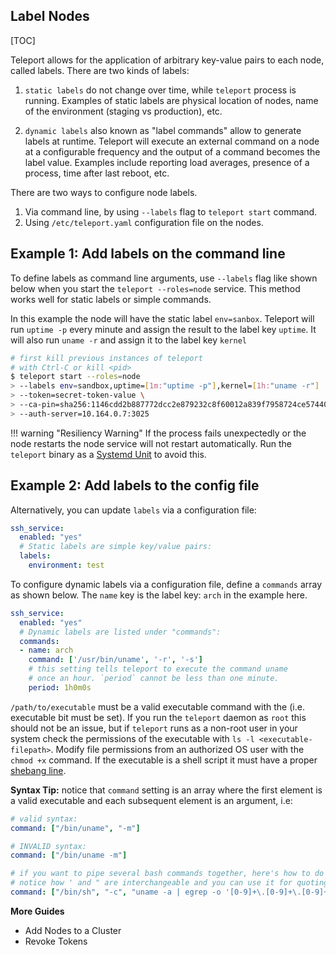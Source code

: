 ## Label Nodes

[TOC]

Teleport allows for the application of arbitrary key-value pairs to each node,
called labels. There are two kinds of labels:

1. `static labels` do not change over time, while `teleport` process is running.
   Examples of static labels are physical location of nodes, name of the
   environment (staging vs production), etc.

2. `dynamic labels` also known as "label commands" allow to generate labels at
   runtime. Teleport will execute an external command on a node at a
   configurable frequency and the output of a command becomes the label value.
   Examples include reporting load averages, presence of a process, time after
   last reboot, etc.

There are two ways to configure node labels.

1. Via command line, by using `--labels` flag to `teleport start` command.
2. Using `/etc/teleport.yaml` configuration file on the nodes.

## Example 1: Add labels on the command line

To define labels as command line arguments, use `--labels` flag like shown below
when you start the `teleport --roles=node` service. This method works well for
static labels or simple commands.

In this example the node will have the static label `env=sanbox`. Teleport will
run `uptime -p` every minute and assign the result to the label key `uptime`. It
will also run `uname -r` and assign it to the label key `kernel`

```bash
# first kill previous instances of teleport
# with Ctrl-C or kill <pid>
$ teleport start --roles=node
> --labels env=sandbox,uptime=[1m:"uptime -p"],kernel=[1h:"uname -r"]
> --token=secret-token-value \
> --ca-pin=sha256:1146cdd2b887772dcc2e879232c8f60012a839f7958724ce5744005474b15b9d \
> --auth-server=10.164.0.7:3025
```

!!! warning "Resiliency Warning"
    If the process fails unexpectedly or the node restarts the node service will not
    restart automatically. Run the `teleport` binary as a [Systemd Unit](./production/#systemd-unit-file) to avoid this.

## Example 2: Add labels to the config file

Alternatively, you can update `labels` via a configuration file:

```yaml
ssh_service:
  enabled: "yes"
  # Static labels are simple key/value pairs:
  labels:
    environment: test
```

To configure dynamic labels via a configuration file, define a `commands` array
as shown below. The `name` key is the label key: `arch` in the example here.

```yaml
ssh_service:
  enabled: "yes"
  # Dynamic labels are listed under "commands":
  commands:
  - name: arch
    command: ['/usr/bin/uname', '-r', '-s']
    # this setting tells teleport to execute the command uname
    # once an hour. `period` cannot be less than one minute.
    period: 1h0m0s
```

`/path/to/executable` must be a valid executable command with the (i.e.
executable bit must be set). If you run the `teleport` daemon as `root` this
should not be an issue, but if `teleport` runs as a non-root user in your system
check the permissions of the executable with `ls -l <executable-filepath>`.
Modify file permissions from an authorized OS user with the `chmod +x` command.
If the executable is a shell script it must have a proper [shebang
line](https://en.wikipedia.org/wiki/Shebang_(Unix)).

**Syntax Tip:** notice that `command` setting is an array where the first element
is a valid executable and each subsequent element is an argument, i.e:

```yaml
# valid syntax:
command: ["/bin/uname", "-m"]

# INVALID syntax:
command: ["/bin/uname -m"]

# if you want to pipe several bash commands together, here's how to do it:
# notice how ' and " are interchangeable and you can use it for quoting:
command: ["/bin/sh", "-c", "uname -a | egrep -o '[0-9]+\.[0-9]+\.[0-9]+'"]
```
**More Guides**
* Add Nodes to a Cluster
* Revoke Tokens
